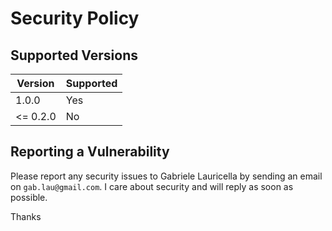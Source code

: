 # Security Policy

## Supported Versions

| Version | Supported          |
| ------- | ------------------ |
| 1.0.0   | Yes |
| <= 0.2.0 | No |

## Reporting a Vulnerability

Please report any security issues to Gabriele Lauricella by sending an email on `gab.lau@gmail.com`. I care about security and will reply as soon as possible.

Thanks 
